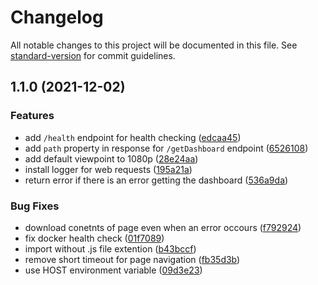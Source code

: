 # Changelog

All notable changes to this project will be documented in this file. See [standard-version](https://github.com/conventional-changelog/standard-version) for commit guidelines.

## 1.1.0 (2021-12-02)


### Features

* add `/health` endpoint for health checking ([edcaa45](https://github.com/harshkhare3/monday_shareable_dashboard_backend/commit/edcaa450a2c17136ee346ad34a1e5e6926e55afb))
* add `path` property in response for `/getDashboard` endpoint ([6526108](https://github.com/harshkhare3/monday_shareable_dashboard_backend/commit/6526108caea912039eb9811992de0464e3214cb8))
* add default viewpoint to 1080p ([28e24aa](https://github.com/harshkhare3/monday_shareable_dashboard_backend/commit/28e24aa5f974f76db4015ba056ecee164862d7da))
* install logger for web requests ([195a21a](https://github.com/harshkhare3/monday_shareable_dashboard_backend/commit/195a21a1f0829c4d0f97b4f8d63c178f0bacd967))
* return error if there is an error getting the dashboard ([536a9da](https://github.com/harshkhare3/monday_shareable_dashboard_backend/commit/536a9da8bfc097865a38b2aa661d77a1d0d301a8))


### Bug Fixes

* download conetnts of page even when an error occours ([f792924](https://github.com/harshkhare3/monday_shareable_dashboard_backend/commit/f792924ecb34a54d6872247a14a329ce4e6ee78b))
* fix docker health check ([01f7089](https://github.com/harshkhare3/monday_shareable_dashboard_backend/commit/01f708938507f782ac1c45d73de7642be25a38fe))
* import without .js file extention ([b43bccf](https://github.com/harshkhare3/monday_shareable_dashboard_backend/commit/b43bccfd56803e67ddc519f75abf45f8a5cfa47f))
* remove short timeout for page navigation ([fb35d3b](https://github.com/harshkhare3/monday_shareable_dashboard_backend/commit/fb35d3be0a64ac74aeba88ff2ee6a864f6761104))
* use HOST environment variable ([09d3e23](https://github.com/harshkhare3/monday_shareable_dashboard_backend/commit/09d3e23d1d5e3c037d915cba0e5ae43445b8bf8d))
